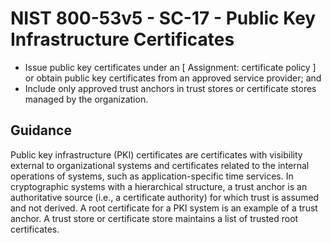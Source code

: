 # NIST 800-53v5 - SC-17 - Public Key Infrastructure Certificates
- Issue public key certificates under an \[ Assignment: certificate policy \] or obtain public key certificates from an approved service provider; and
- Include only approved trust anchors in trust stores or certificate stores managed by the organization.
## Guidance
Public key infrastructure (PKI) certificates are certificates with visibility external to organizational systems and certificates related to the internal operations of systems, such as application-specific time services. In cryptographic systems with a hierarchical structure, a trust anchor is an authoritative source (i.e., a certificate authority) for which trust is assumed and not derived. A root certificate for a PKI system is an example of a trust anchor. A trust store or certificate store maintains a list of trusted root certificates.